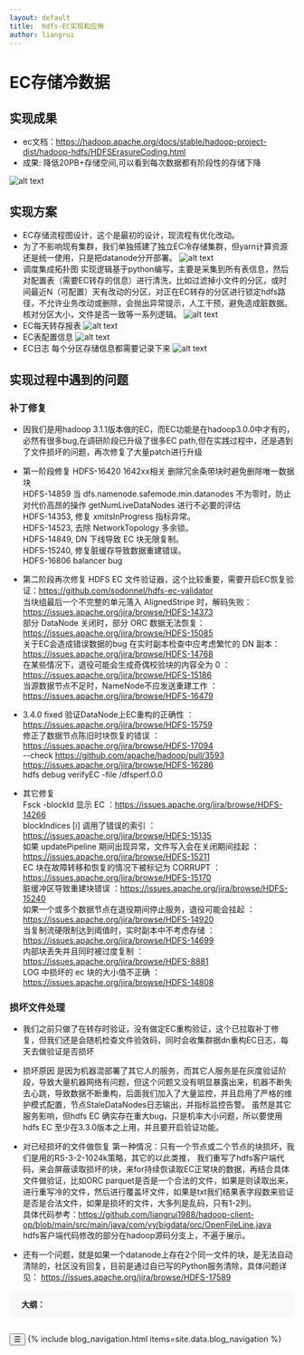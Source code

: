 ```yaml
---
layout: default
title:  hdfs-EC实现和应用
author: liangrui
---
```

# EC存储冷数据
## 实现成果
  - ec文档：https://hadoop.apache.org/docs/stable/hadoop-project-dist/hadoop-hdfs/HDFSErasureCoding.html
  - 成果:
  降低20PB+存储空间,可以看到每次数据都有阶段性的存储下降

  ![alt text](/image/hdfs-ec/01.png)
   
## 实现方案
  - EC存储流程图设计，这个是最初的设计，现流程有优化改动。
  - 为了不影响现有集群，我们单独搭建了独立EC冷存储集群，但yarn计算资源还是统一使用，只是把datanode分开部署。
  ![alt text](/image/hdfs-ec/02.png)
  - 调度集成拓扑图
  实现逻辑基于python编写，主要是采集到所有表信息，然后对配置表（需要EC转存的信息）进行清洗，比如过滤掉小文件的分区，或时间最近N（可配置）天有改动的分区，对正在EC转存的分区进行锁定hdfs路径，不允许业务改动或删除，会抛出异常提示，人工干预，避免造成脏数据。核对分区大小，文件是否一致等一系列逻辑。
 ![alt text](/image/hdfs-ec/03.png)
 - EC每天转存报表
![alt text](/image/hdfs-ec/04.png)
 - EC表配置信息
![alt text](/image/hdfs-ec/05.png)
 - EC日志 每个分区存储信息都需要记录下来
 ![alt text](/image/hdfs-ec/06.png)


## 实现过程中遇到的问题
### 补丁修复
- 因我们是用hadoop 3.1.1版本做的EC，而EC功能是在hadoop3.0.0中才有的，必然有很多bug,在调研阶段已升级了很多EC path,但在实践过程中，还是遇到了文件损坏的问题，再次修复了大量patch进行升级
- 第一阶段修复
HDFS-16420  1642xx相关   删除冗余条带块时避免删除唯一数据块  
HDFS-14859 当 dfs.namenode.safemode.min.datanodes 不为零时，防止对代价高昂的操作 getNumLiveDataNodes 进行不必要的评估  
HDFS-14353, 修复 xmitsInProgress 指标异常。  
HDFS-14523, 去除 NetworkTopology 多余锁。  
HDFS-14849, DN 下线导致 EC 块无限复制。  
HDFS-15240, 修复脏缓存导致数据重建错误。  
HDFS-16806 balancer bug  

- 第二阶段再次修复
HDFS EC 文件验证器，这个比较重要，需要开启EC恢复验证：https://github.com/sodonnel/hdfs-ec-validator  
当块组最后一个不完整的单元落入 AlignedStripe 时，解码失败：https://issues.apache.org/jira/browse/HDFS-14373  
部分 DataNode 关闭时，部分 ORC 数据无法恢复：https://issues.apache.org/jira/browse/HDFS-15085  
关于EC会造成错误数据的bug  在实时副本检查中应考虑繁忙的 DN 副本：https://issues.apache.org/jira/browse/HDFS-14768  
在某些情况下，退役可能会生成奇偶校验块的内容全为 0  ：https://issues.apache.org/jira/browse/HDFS-15186  
当源数据节点不足时，NameNode不应发送重建工作  ：https://issues.apache.org/jira/browse/HDFS-16479  
- 3.4.0 fixed 验证DataNode上EC重构的正确性  ：https://issues.apache.org/jira/browse/HDFS-15759  
修正了数据节点陈旧时块恢复的错误  ：https://issues.apache.org/jira/browse/HDFS-17094  
--check  https://github.com/apache/hadoop/pull/3593  https://issues.apache.org/jira/browse/HDFS-16286  
hdfs debug verifyEC -file /dfsperf.0.0  
- 其它修复  
Fsck -blockId 显示 EC  ：https://issues.apache.org/jira/browse/HDFS-14266   
blockIndices [i] 调用了错误的索引  ：https://issues.apache.org/jira/browse/HDFS-15135  
如果 updatePipeline 期间出现异常，文件写入会在关闭期间挂起 ：https://issues.apache.org/jira/browse/HDFS-15211  
EC 块在故障转移和恢复的情况下被标记为 CORRUPT  ：https://issues.apache.org/jira/browse/HDFS-15170  
脏缓冲区导致重建块错误  ：https://issues.apache.org/jira/browse/HDFS-15240  
如果一个或多个数据节点在退役期间停止服务，退役可能会挂起  ：https://issues.apache.org/jira/browse/HDFS-14920  
当复制流硬限制达到阈值时，实时副本中不考虑存储  ：https://issues.apache.org/jira/browse/HDFS-14699  
内部块丢失并且同时被过度复制  ：https://issues.apache.org/jira/browse/HDFS-8881  
LOG 中损坏的 ec 块的大小值不正确  ：https://issues.apache.org/jira/browse/HDFS-14808  

### 损坏文件处理
- 我们之前只做了在转存时验证，没有做定EC重构验证，这个已拉取补丁修复，但我们还是会随机检查文件验效码，同时会收集群据dn重构EC日志，每天去做验证是否损坏
- 损坏原因
  是因为机器混部署了其它人的服务，而其它人服务是在灰度验证阶段，导致大量机器网络有问题，但这个问题又没有明显暴露出来，机器不断失去心跳，导致数据不断重构，后面我们加入了大量监控，并且启用了严格的维护模式配置，节点StaleDataNodes日志输出，并指标监控告警。
  虽然是其它服务影响，但hdfs EC 确实存在重大bug，只是机率大小问题，所以要使用hdfs EC 至少在3.3.0版本之上用，并且要开启验证功能。

- 对已经损坏的文件做恢复
  第一种情况：只有一个节点或二个节点的块损坏，我们是用的RS-3-2-1024k策略，其它的以此类推，  我们重写了hdfs客户端代码，来会屏蔽读取损坏的块，来for持续恢读取EC正常块的数据，再结合具体文件做验证，比如ORC parquet是否是一个合法的文件，如果是则读取出来，进行重写冷的文件，然后进行覆盖坏文件，如果是txt我们结果表字段数来验证是否是合法文件，如果是损坏的文件，大多列是乱码，只有1-2列。  
  具体代码参考：https://github.com/liangrui1988/hadoop-client-op/blob/main/src/main/java/com/yy/bigdata/orc/OpenFileLine.java  
  hdfs客户端代码修改的部分在hadoop源码分支上，不遍于展示。  
- 还有一个问题，就是如果一个datanode上存在2个同一文件的块，是无法自动清除的，社区没有回复，目前是通过自已写的Python服务清除，具体问题详见：
  https://issues.apache.org/jira/browse/HDFS-17589



<div class="outline" style="background:#f6f8fa;padding:1em 1.5em 1em 1.5em;margin-bottom:2em;border-radius:8px;">
  <strong>大纲：</strong>
  <ul id="outline-list" style="margin:0;padding-left:1.2em;"></ul>
</div>


<script>
// 支持点击二级标题时，收起其下所有内容（包括三级及更深标题和内容）
// 并自动生成大纲目录
document.addEventListener('DOMContentLoaded', function() {
  // 折叠功能
  function getFoldContent(header) {
    let content = [];
    let el = header.nextElementSibling;
    while (el && !(el.tagName && /^H[1-6]$/.test(el.tagName) && el.tagName <= header.tagName)) {
      content.push(el);
      el = el.nextElementSibling;
    }
    return content;
  }
  document.querySelectorAll('h2, h3, h4').forEach(function(h) {
    h.classList.add('fold-title');
    let content = getFoldContent(h);
    if (content.length) {
      content.forEach(e => e.classList.add('fold-content'));
      h.addEventListener('click', function() {
        const collapsed = !h.classList.contains('collapsed');
        content.forEach(e => e.classList.toggle('collapsed', collapsed));
        h.classList.toggle('collapsed', collapsed);
      });
    }
  });
  // 大纲功能
  var outline = document.getElementById('outline-list');
  if (outline) {
    document.querySelectorAll('h2').forEach(function(h, i) {
      if (!h.id) h.id = 'outline-h2-' + i;
      var li = document.createElement('li');
      var a = document.createElement('a');
      a.href = '#' + h.id;
      a.textContent = h.textContent.replace(/^#+/, '').trim();
      li.appendChild(a);
      outline.appendChild(li);
    });
  }
});
</script>


<link rel="stylesheet" href="/assets/blog.css">
<script>
function toggleBlogNav() {
  var nav = document.querySelector('.blog-nav');
  nav.classList.toggle('collapsed');
}

</script>
  <nav class="blog-nav">
    <button class="collapse-btn" onclick="toggleBlogNav()">☰</button>
    {% include blog_navigation.html items=site.data.blog_navigation %}
</nav>